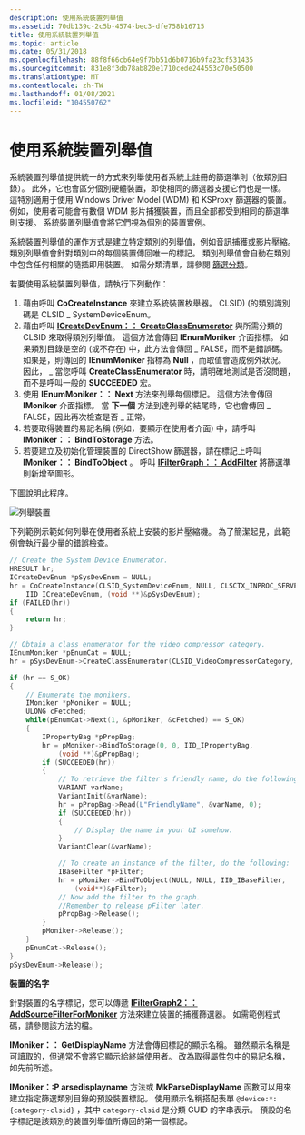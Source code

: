 ```yaml
---
description: 使用系統裝置列舉值
ms.assetid: 70db139c-2c5b-4574-bec3-dfe758b16715
title: 使用系統裝置列舉值
ms.topic: article
ms.date: 05/31/2018
ms.openlocfilehash: 88f8f66cb64e9f7bb51d6b0716b9fa23cf531435
ms.sourcegitcommit: 831e8f3db78ab820e1710cede244553c70e50500
ms.translationtype: MT
ms.contentlocale: zh-TW
ms.lasthandoff: 01/08/2021
ms.locfileid: "104550762"
---
```

# <a name="using-the-system-device-enumerator"></a>使用系統裝置列舉值

系統裝置列舉值提供統一的方式來列舉使用者系統上註冊的篩選準則（依類別目錄）。 此外，它也會區分個別硬體裝置，即使相同的篩選器支援它們也是一樣。 這特別適用于使用 Windows Driver Model (WDM) 和 KSProxy 篩選器的裝置。 例如，使用者可能會有數個 WDM 影片捕獲裝置，而且全部都受到相同的篩選準則支援。 系統裝置列舉值會將它們視為個別的裝置實例。

系統裝置列舉值的運作方式是建立特定類別的列舉值，例如音訊捕獲或影片壓縮。 類別列舉值會針對類別中的每個裝置傳回唯一的標記。 類別列舉值會自動在類別中包含任何相關的隨插即用裝置。 如需分類清單，請參閱 [篩選分類](filter-categories.md)。

若要使用系統裝置列舉值，請執行下列動作：

1.  藉由呼叫 **CoCreateInstance** 來建立系統裝置枚舉器。 CLSID)  (的類別識別碼是 CLSID \_ SystemDeviceEnum。
2.  藉由呼叫 [**ICreateDevEnum：： CreateClassEnumerator**](/windows/desktop/api/Strmif/nf-strmif-icreatedevenum-createclassenumerator) 與所需分類的 CLSID 來取得類別列舉值。 這個方法會傳回 **IEnumMoniker** 介面指標。 如果類別目錄是空的 (或不存在) 中，此方法會傳回 \_ FALSE，而不是錯誤碼。 如果是，則傳回的 **IEnumMoniker** 指標為 **Null** ，而取值會造成例外狀況。 因此， \_ 當您呼叫 **CreateClassEnumerator** 時，請明確地測試是否沒問題，而不是呼叫一般的 **SUCCEEDED** 宏。
3.  使用 **IEnumMoniker：： Next** 方法來列舉每個標記。 這個方法會傳回 **IMoniker** 介面指標。 當 **下一個** 方法到達列舉的結尾時，它也會傳回 \_ FALSE，因此再次檢查是否 \_ 正常。
4.  若要取得裝置的易記名稱 (例如，要顯示在使用者介面) 中，請呼叫 **IMoniker：： BindToStorage** 方法。
5.  若要建立及初始化管理裝置的 DirectShow 篩選器，請在標記上呼叫 **IMoniker：： BindToObject** 。 呼叫 [**IFilterGraph：： AddFilter**](/windows/desktop/api/Strmif/nf-strmif-ifiltergraph-addfilter) 將篩選準則新增至圖形。

下圖說明此程序。

![列舉裝置](images/sysdevenum.png)

下列範例示範如何列舉在使用者系統上安裝的影片壓縮機。 為了簡潔起見，此範例會執行最少量的錯誤檢查。


```C++
// Create the System Device Enumerator.
HRESULT hr;
ICreateDevEnum *pSysDevEnum = NULL;
hr = CoCreateInstance(CLSID_SystemDeviceEnum, NULL, CLSCTX_INPROC_SERVER,
    IID_ICreateDevEnum, (void **)&pSysDevEnum);
if (FAILED(hr))
{
    return hr;
}

// Obtain a class enumerator for the video compressor category.
IEnumMoniker *pEnumCat = NULL;
hr = pSysDevEnum->CreateClassEnumerator(CLSID_VideoCompressorCategory, &pEnumCat, 0);

if (hr == S_OK) 
{
    // Enumerate the monikers.
    IMoniker *pMoniker = NULL;
    ULONG cFetched;
    while(pEnumCat->Next(1, &pMoniker, &cFetched) == S_OK)
    {
        IPropertyBag *pPropBag;
        hr = pMoniker->BindToStorage(0, 0, IID_IPropertyBag, 
            (void **)&pPropBag);
        if (SUCCEEDED(hr))
        {
            // To retrieve the filter's friendly name, do the following:
            VARIANT varName;
            VariantInit(&varName);
            hr = pPropBag->Read(L"FriendlyName", &varName, 0);
            if (SUCCEEDED(hr))
            {
                // Display the name in your UI somehow.
            }
            VariantClear(&varName);

            // To create an instance of the filter, do the following:
            IBaseFilter *pFilter;
            hr = pMoniker->BindToObject(NULL, NULL, IID_IBaseFilter,
                (void**)&pFilter);
            // Now add the filter to the graph. 
            //Remember to release pFilter later.
            pPropBag->Release();
        }
        pMoniker->Release();
    }
    pEnumCat->Release();
}
pSysDevEnum->Release();
```



**裝置的名字**

針對裝置的名字標記，您可以傳遞 [**IFilterGraph2：： AddSourceFilterForMoniker**](/windows/desktop/api/Strmif/nf-strmif-ifiltergraph2-addsourcefilterformoniker) 方法來建立裝置的捕獲篩選器。 如需範例程式碼，請參閱該方法的檔。

**IMoniker：： GetDisplayName** 方法會傳回標記的顯示名稱。 雖然顯示名稱是可讀取的，但通常不會將它顯示給終端使用者。 改為取得屬性包中的易記名稱，如先前所述。

**IMoniker：:P arsedisplayname** 方法或 **MkParseDisplayName** 函數可以用來建立指定篩選類別目錄的預設裝置標記。 使用顯示名稱搭配表單 `@device:*:{category-clsid}` ，其中 `category-clsid` 是分類 GUID 的字串表示。 預設的名字標記是該類別的裝置列舉值所傳回的第一個標記。

 

 



